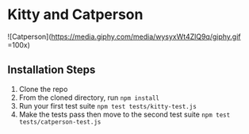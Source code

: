 # Kitty and Catperson

![Catperson](https://media.giphy.com/media/wysyxWt4ZlQ9q/giphy.gif =100x)


## Installation Steps

1. Clone the repo
2. From the cloned directory, run `npm install`
3. Run your first test suite `npm test tests/kitty-test.js`
4. Make the tests pass then move to the second test suite `npm test tests/catperson-test.js`
